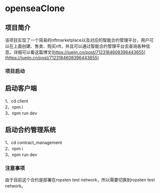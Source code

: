 # openseaClone
## 项目简介
该项目实现了一个简易的nftmarketplace以及对应的智能合约管理平台，用户可以在上面创建、售卖、购买nft，并且可以通过智能合约管理平台去查询各种信息。详细可以看这篇博文[https://juejin.cn/post/7123184608396443655](https://juejin.cn/post/7123184608396443655)

### 项目启动
## 启动客户端
1、cd client\
2、npm i\
3、npm run dev

## 启动合约管理系统
1、cd contract_management\
2、npm i\
3、npm run dev

### 注意事项
由于目前这个合约是部署在ropsten test network，所以需要切换到ropsten test network。

